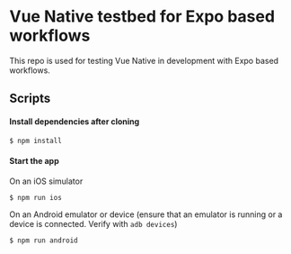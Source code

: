# Vue Native testbed for Expo based workflows

This repo is used for testing Vue Native in development with Expo based workflows.

## Scripts

#### Install dependencies after cloning

```sh
$ npm install
```

#### Start the app

On an iOS simulator

```sh
$ npm run ios
```

On an Android emulator or device (ensure that an emulator is running or a device is connected. Verify with `adb devices`)

```sh
$ npm run android
```
